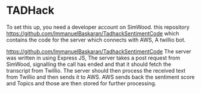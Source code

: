 # TADHack


To set this up, you need a developer account on SimWood. this repository https://github.com/ImmanuelBaskaran/TadhackSentimentCode which contains the code for the server which connects with AWS, A twillio bot.

https://github.com/ImmanuelBaskaran/TadhackSentimentCode
The server was written in using Express JS, The server takes a post request from SimWood, signalling the call has ended and that it should fetch the transcript from Twillio. The server should then process the received text from Twillio and then sends it to AWS. AWS sends back the sentiment score and Topics and those are then stored for further processing.
